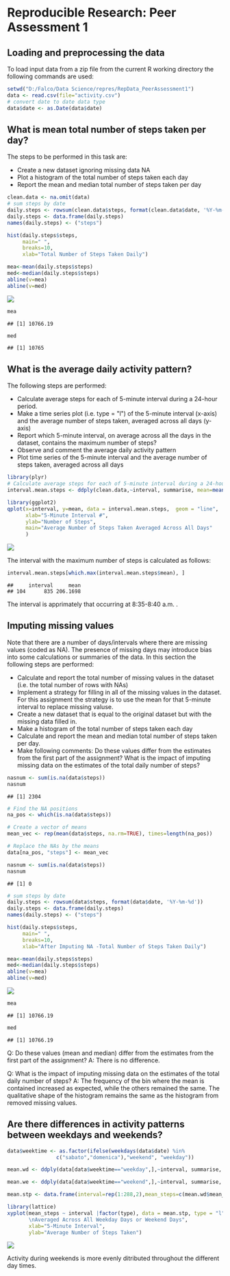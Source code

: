 # Reproducible Research: Peer Assessment 1


## Loading and preprocessing the data
To load input data from a zip file from the current R working directory the following commands are used:


```r
setwd("D:/Falco/Data Science/repres/RepData_PeerAssessment1")
data <- read.csv(file="activity.csv")
# convert date to date data type
data$date <- as.Date(data$date) 
```


## What is mean total number of steps taken per day?

The steps to be performed in this task are:

- Create a new dataset ignoring missing data NA
- Plot a histogram of the total number of steps taken each day
- Report the mean and median total number of steps taken per day


```r
clean.data <- na.omit(data) 
# sum steps by date
daily.steps <- rowsum(clean.data$steps, format(clean.data$date, '%Y-%m-%d')) 
daily.steps <- data.frame(daily.steps) 
names(daily.steps) <- ("steps") 

hist(daily.steps$steps, 
     main=" ",
     breaks=10,
     xlab="Total Number of Steps Taken Daily")

mea<-mean(daily.steps$steps)
med<-median(daily.steps$steps)
abline(v=mea)
abline(v=med)
```

![](PA1_template_files/figure-html/unnamed-chunk-2-1.png) 

```r
mea
```

```
## [1] 10766.19
```

```r
med
```

```
## [1] 10765
```

## What is the average daily activity pattern?

The following steps are performed:

- Calculate average steps for each of 5-minute interval during a 24-hour period.
- Make a time series plot (i.e. type = "l") of the 5-minute interval (x-axis) and the average number of steps taken, averaged across all days (y-axis)
- Report which 5-minute interval, on average across all the days in the dataset, contains the maximum number of steps?
- Observe and comment the average daily activity pattern
- Plot time series of the 5-minute interval and the average number of steps taken, averaged across all days



```r
library(plyr)
# Calculate average steps for each of 5-minute interval during a 24-hour period
interval.mean.steps <- ddply(clean.data,~interval, summarise, mean=mean(steps))

library(ggplot2)
qplot(x=interval, y=mean, data = interval.mean.steps,  geom = "line",
      xlab="5-Minute Interval #",
      ylab="Number of Steps",
      main="Average Number of Steps Taken Averaged Across All Days"
      )
```

![](PA1_template_files/figure-html/unnamed-chunk-3-1.png) 

The interval with the maximum number of steps is calculated as follows:

```r
interval.mean.steps[which.max(interval.mean.steps$mean), ]
```

```
##     interval     mean
## 104      835 206.1698
```
The interval is apprimately that occurring at 8:35-8:40 a.m. .

## Imputing missing values
Note that there are a number of days/intervals where there are missing values (coded as NA). The presence of missing days may introduce bias into some calculations or summaries of the data. In this section the following steps are performed:

- Calculate and report the total number of missing values in the dataset (i.e. the total number of rows with NAs)
- Implement a strategy for filling in all of the missing values in the dataset. For this assignment the strategy is to use the mean for that 5-minute interval to replace missing valuse. 
- Create a new dataset that is equal to the original dataset but with the missing data filled in.
- Make a histogram of the total number of steps taken each day
- Calculate and report the mean and median total number of steps taken per day.
- Make following comments: Do these values differ from the estimates from the first part of the assignment? What is the impact of imputing missing data on the estimates of the total daily number of steps?


```r
nasnum <- sum(is.na(data$steps))
nasnum
```

```
## [1] 2304
```

```r
# Find the NA positions
na_pos <- which(is.na(data$steps))

# Create a vector of means
mean_vec <- rep(mean(data$steps, na.rm=TRUE), times=length(na_pos))

# Replace the NAs by the means
data[na_pos, "steps"] <- mean_vec

nasnum <- sum(is.na(data$steps))
nasnum
```

```
## [1] 0
```

```r
# sum steps by date
daily.steps <- rowsum(data$steps, format(data$date, '%Y-%m-%d')) 
daily.steps <- data.frame(daily.steps) 
names(daily.steps) <- ("steps") 

hist(daily.steps$steps, 
     main=" ",
     breaks=10,
     xlab="After Imputing NA -Total Number of Steps Taken Daily")

mea<-mean(daily.steps$steps)
med<-median(daily.steps$steps)
abline(v=mea)
abline(v=med)
```

![](PA1_template_files/figure-html/unnamed-chunk-5-1.png) 

```r
mea
```

```
## [1] 10766.19
```

```r
med
```

```
## [1] 10766.19
```

Q: Do these values (mean and median) differ from the estimates from the first part of the assignment? 
A: There is no difference.

Q: What is the impact of imputing missing data on the estimates of the total daily number of steps? 
A: The frequency of the bin where the mean is contained increased as expected, while the others remained the same. The qualitative shape of the histogram remains the same as the histogram from removed missing values. 


## Are there differences in activity patterns between weekdays and weekends?


```r
data$weektime <- as.factor(ifelse(weekdays(data$date) %in% 
                c("sabato","domenica"),"weekend", "weekday"))

mean.wd <- ddply(data[data$weektime=="weekday",],~interval, summarise, mean_on_weekdays=mean(steps))

mean.we <- ddply(data[data$weektime=="weekend",],~interval, summarise, mean_on_weekends=mean(steps))

mean.stp <- data.frame(interval=rep(1:288,2),mean_steps=c(mean.wd$mean_on_weekdays,mean.we$mean_on_weekends),type=c(rep("wd",288),rep("we",288)))

library(lattice)
xyplot(mean_steps ~ interval |factor(type), data = mean.stp, type = "l", main="Average Number of Steps Taken 
       \nAveraged Across All Weekday Days or Weekend Days",
       xlab="5-Minute Interval",
       ylab="Average Number of Steps Taken")
```

![](PA1_template_files/figure-html/unnamed-chunk-6-1.png) 

Activity during weekends is more evenly ditributed throughout the different day times.
